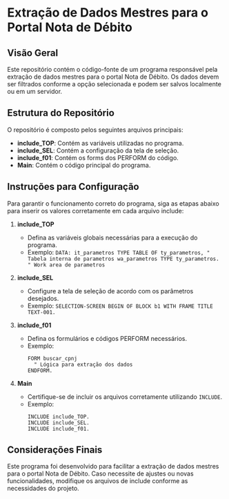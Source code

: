 # Extração de Dados Mestres para o Portal Nota de Débito

## Visão Geral
Este repositório contém o código-fonte de um programa responsável pela extração de dados mestres para o portal Nota de Débito. Os dados devem ser filtrados conforme a opção selecionada e podem ser salvos localmente ou em um servidor.

## Estrutura do Repositório
O repositório é composto pelos seguintes arquivos principais:

- **include_TOP**: Contém as variáveis utilizadas no programa.
- **include_SEL**: Contém a configuração da tela de seleção.
- **include_f01**: Contém os forms dos PERFORM do código.
- **Main**: Contém o código principal do programa.

## Instruções para Configuração
Para garantir o funcionamento correto do programa, siga as etapas abaixo para inserir os valores corretamente em cada arquivo include:

1. **include_TOP**
   - Defina as variáveis globais necessárias para a execução do programa.
   - Exemplo: `DATA: it_parametros TYPE TABLE OF ty_parametros, " Tabela interna de parametros
                     wa_parametros TYPE ty_parametros. " Work area de parametros`

2. **include_SEL**
   - Configure a tela de seleção de acordo com os parâmetros desejados.
   - Exemplo: `SELECTION-SCREEN BEGIN OF BLOCK b1 WITH FRAME TITLE TEXT-001.`

3. **include_f01**
   - Defina os formulários e códigos PERFORM necessários.
   - Exemplo:
     ```
     FORM buscar_cpnj 
       " Lógica para extração dos dados
     ENDFORM.
     ```

4. **Main**
   - Certifique-se de incluir os arquivos corretamente utilizando `INCLUDE`.
   - Exemplo:
     ```
     INCLUDE include_TOP.
     INCLUDE include_SEL.
     INCLUDE include_f01.
     ```

## Considerações Finais
Este programa foi desenvolvido para facilitar a extração de dados mestres para o portal Nota de Débito. Caso necessite de ajustes ou novas funcionalidades, modifique os arquivos de include conforme as necessidades do projeto.


